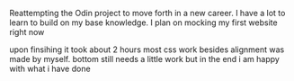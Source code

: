 Reattempting the Odin project to move forth in a new career.  I have a lot to learn to build on my base knowledge.  I plan on mocking my first website right now




upon finsihing it took about 2 hours most css work besides alignment was made by myself.  bottom still needs a little work but in the end i am happy with what i have done